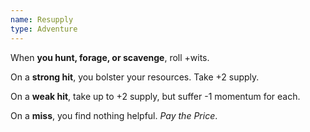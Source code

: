 ```yaml
---
name: Resupply
type: Adventure
---
```


When **you hunt, forage, or scavenge**, roll +wits.

On a **strong hit**, you bolster your resources. Take +2 supply.

On a **weak hit**, take up to +2 supply, but suffer -1 momentum for each.

On a **miss**, you find nothing helpful. _Pay the Price_.
